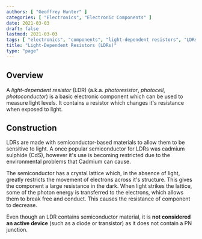 ```yaml
---
authors: [ "Geoffrey Hunter" ]
categories: [ "Electronics", "Electronic Components" ]
date: 2021-03-03
draft: false
lastmod: 2021-03-03
tags: [ "electronics", "components", "light-dependent resistors", "LDRs" ]
title: "Light-Dependent Resistors (LDRs)"
type: "page"
---
```


## Overview

A _light-dependent resistor_ (LDR) (a.k.a. _photoresistor_, _photocell_, _photoconductor_) is a basic electronic component which can be used to measure light levels. It contains a resistor which changes it's resistance when exposed to light. 

## Construction

LDRs are made with semiconductor-based materials to allow them to be sensitive to light. A once popular semiconductor for LDRs was cadmium sulphide (CdS), however it's use is becoming restricted due to the environmental problems that Cadmium can cause.

The semiconductor has a crystal lattice which, in the absence of light, greatly restricts the movement of electrons across it's structure. This gives the component a large resistance in the dark. When light strikes the lattice, some of the photon energy is transferred to the electrons, which allows them to break free and conduct. This causes the resistance of component to decrease.

Even though an LDR contains semiconductor material, it is **not considered an active device** (such as a diode or transistor) as it does not contain a PN junction.